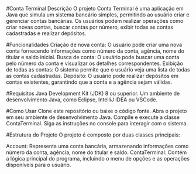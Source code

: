 #Conta Terminal
Descrição
O projeto Conta Terminal é uma aplicação em Java que simula um sistema bancário simples, permitindo ao usuário criar e gerenciar contas bancárias. Os usuários podem realizar operações como criar novas contas, buscar contas por número, exibir todas as contas cadastradas e realizar depósitos.

#Funcionalidades
Criação de nova conta: O usuário pode criar uma nova conta fornecendo informações como número da conta, agência, nome do titular e saldo inicial.
Busca de conta: O usuário pode buscar uma conta pelo número da conta e visualizar os detalhes correspondentes.
Exibição de todas as contas: O sistema permite que o usuário veja uma lista de todas as contas cadastradas.
Depósito: O usuário pode realizar depósitos em contas existentes, garantindo que a conta e a agência sejam válidas.

#Requisitos
Java Development Kit (JDK) 8 ou superior.
Um ambiente de desenvolvimento Java, como Eclipse, IntelliJ IDEA ou VSCode.

#Como Usar
Clone este repositório ou baixe o código fonte.
Abra o projeto em seu ambiente de desenvolvimento Java.
Compile e execute a classe ContaTerminal.
Siga as instruções no console para interagir com o sistema.

#Estrutura do Projeto
O projeto é composto por duas classes principais:

Account: Representa uma conta bancária, armazenando informações como número da conta, agência, nome do titular e saldo.
ContaTerminal: Contém a lógica principal do programa, incluindo o menu de opções e as operações disponíveis para o usuário.